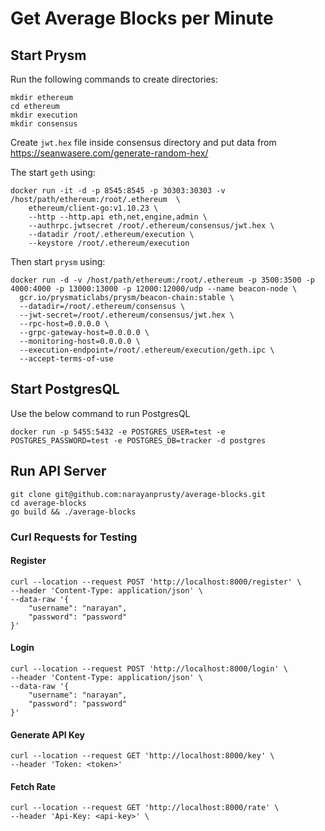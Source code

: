 # Get Average Blocks per Minute

## Start Prysm

Run the following commands to create directories:

```
mkdir ethereum
cd ethereum
mkdir execution
mkdir consensus
```

Create `jwt.hex` file inside consensus directory and put data from https://seanwasere.com/generate-random-hex/

The start `geth` using:

```
docker run -it -d -p 8545:8545 -p 30303:30303 -v /host/path/ethereum:/root/.ethereum  \
    ethereum/client-go:v1.10.23 \
    --http --http.api eth,net,engine,admin \
    --authrpc.jwtsecret /root/.ethereum/consensus/jwt.hex \
    --datadir /root/.ethereum/execution \
    --keystore /root/.ethereum/execution
```

Then start `prysm` using:

```
docker run -d -v /host/path/ethereum:/root/.ethereum -p 3500:3500 -p 4000:4000 -p 13000:13000 -p 12000:12000/udp --name beacon-node \
  gcr.io/prysmaticlabs/prysm/beacon-chain:stable \
  --datadir=/root/.ethereum/consensus \
  --jwt-secret=/root/.ethereum/consensus/jwt.hex \
  --rpc-host=0.0.0.0 \
  --grpc-gateway-host=0.0.0.0 \
  --monitoring-host=0.0.0.0 \
  --execution-endpoint=/root/.ethereum/execution/geth.ipc \
  --accept-terms-of-use
```

## Start PostgresQL

Use the below command to run PostgresQL

```
docker run -p 5455:5432 -e POSTGRES_USER=test -e POSTGRES_PASSWORD=test -e POSTGRES_DB=tracker -d postgres
```

## Run API Server

```
git clone git@github.com:narayanprusty/average-blocks.git
cd average-blocks
go build && ./average-blocks
```

### Curl Requests for Testing

#### Register 

```
curl --location --request POST 'http://localhost:8000/register' \
--header 'Content-Type: application/json' \
--data-raw '{
    "username": "narayan",
    "password": "password"
}'
```

#### Login

```
curl --location --request POST 'http://localhost:8000/login' \
--header 'Content-Type: application/json' \
--data-raw '{
    "username": "narayan",
    "password": "password"
}'
```

#### Generate API Key

```
curl --location --request GET 'http://localhost:8000/key' \
--header 'Token: <token>'
```


#### Fetch Rate

```
curl --location --request GET 'http://localhost:8000/rate' \
--header 'Api-Key: <api-key>' \
```



